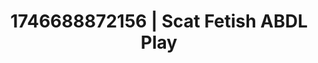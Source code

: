 ---
categories:
- Erotic archetypes
- AI-generated
- Erotic dreamscape
- ASMR
- Virtual intimacy
- Closeness kink
- Cosplay
- Hands behind back
image: /assets/images/1746688872156.jpg
layout: post
seo:
  description: Featured content with exclusive Scat Fetish, ABDL Play. HD images available.
  keywords: Scat Fetish, ABDL Play
  og_image: /assets/images/1746688872156.jpg
  schema_type: VisualArtwork
tags:
- '#1746688872156'
- Scat Fetish
- ABDL Play
title: 1746688872156 | Scat Fetish ABDL Play
---